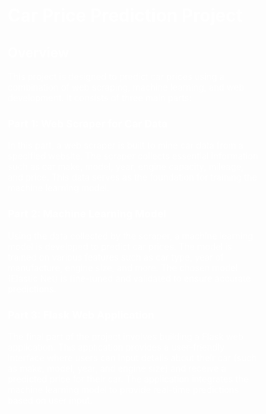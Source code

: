 <div style="background-image: url('car_price_predictor_proj/car_sample.jpg'); padding: 50px; background-size: cover; color: white;">

# Car Price Prediction Project
## Overview
This project is designed to predict car prices using a combination of web scraping, machine learning, and web development. It consists of three main parts:

### Part 1: Web Scraper for Car Data
In this part, a web scraper is built to mine car data from a specified website. The scraper collects essential information such as car make, model, year, engine capacity, mileage, and price. This data serves as the foundation for training the machine learning model.

### Part 2: Machine Learning Model
Using the data collected by the scraper, a machine learning model is developed to predict car prices. The model is trained on various features such as car type, year of manufacture, engine size, and more. The chosen model (Elastic Net) is fine-tuned and validated to ensure accurate predictions.

### Part 3: Flask Web Application
The final part of the project involves building a Flask web application. This application provides a user-friendly interface where users can input details about their car (such as make, model, year, and engine size) and receive a predicted price for their car. The application integrates the machine learning model to provide real-time predictions based on user input.
